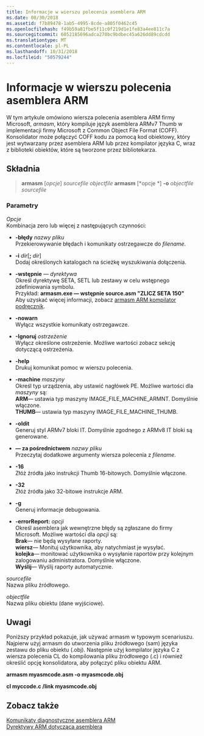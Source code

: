 ```yaml
---
title: Informacje w wierszu polecenia asemblera ARM
ms.date: 08/30/2018
ms.assetid: f7b89478-1ab5-4995-8cde-a805f0462c45
ms.openlocfilehash: f49b59a81fbe5f11c0f219d1e1fe83a4ee811c7a
ms.sourcegitcommit: 6052185696adca270bc9bdbec45a626dd89cdcdd
ms.translationtype: MT
ms.contentlocale: pl-PL
ms.lasthandoff: 10/31/2018
ms.locfileid: "50579244"
---
```

# <a name="arm-assembler-command-line-reference"></a>Informacje w wierszu polecenia asemblera ARM

W tym artykule omówiono wiersza polecenia asemblera ARM firmy Microsoft, *armasm*, który kompiluje język asemblera ARMv7 Thumb w implementacji firmy Microsoft z Common Object File Format (COFF). Konsolidator może połączyć COFF kodu za pomocą kod obiektowy, który jest wytwarzany przez asemblera ARM lub przez kompilator języka C, wraz z biblioteki obiektów, które są tworzone przez bibliotekarza.

## <a name="syntax"></a>Składnia

> **armasm** [*opcje*] *sourcefile* *objectfile*
> **armasm** [*opcje *] **-o** *objectfile* *sourcefile*

### <a name="parameters"></a>Parametry

*Opcje*<br/>
Kombinacja zero lub więcej z następujących czynności:

- **-błędy** *nazwy pliku*<br/>
   Przekierowywanie błędach i komunikaty ostrzegawcze do *filename*.

- **-i** *dir*[**;** <em>dir</em>]<br/>
   Dodaj określonych katalogach na ścieżkę wyszukiwania dołączenia.

- **-wstępnie** *— dyrektywa*<br/>
   Określ dyrektywę SETA, SETL lub zestawy w celu wstępnego zdefiniowania symbolu.<br/>
   Przykład: **armasm.exe — wstępnie source.asm "ZLICZ SETA 150"**<br/>
   Aby uzyskać więcej informacji, zobacz [armasm ARM kompilator podręcznik](http://infocenter.arm.com/help/topic/com.arm.doc.dui0802b/index.html).

- **-nowarn**<br/>
   Wyłącz wszystkie komunikaty ostrzegawcze.

- **-Ignoruj** *ostrzeżenie*<br/>
   Wyłącz określone ostrzeżenie. Możliwe wartości zobacz sekcję dotyczącą ostrzeżenia.

- **-help**<br/>
   Drukuj komunikat pomoc w wierszu polecenia.

- **-machine** *maszyny*<br/>
   Określ typ urządzenia, aby ustawić nagłówek PE.  Możliwe wartości dla *maszyny* są:<br/>
   **ARM**— ustawia typ maszyny IMAGE_FILE_MACHINE_ARMNT. Domyślnie włączone.<br/>
   **THUMB**— ustawia typ maszyny IMAGE_FILE_MACHINE_THUMB.

- **-oldit**<br/>
   Generuj styl ARMv7 bloki IT.  Domyślnie zgodnego z ARMv8 IT bloki są generowane.

- **— za pośrednictwem** *nazwy pliku*<br/>
   Przeczytaj dodatkowe argumenty wiersza polecenia z *filename*.

- **-16**<br/>
   Złóż źródła jako instrukcji Thumb 16-bitowych.  Domyślnie włączone.

- **-32**<br/>
   Złóż źródła jako 32-bitowe instrukcje ARM.

- **-g**<br/>
   Generuj informacje debugowania.

- **-errorReport:** *opcji*<br/>
   Określ asemblera jak wewnętrzne błędy są zgłaszane do firmy Microsoft.  Możliwe wartości dla *opcji* są:<br/>
   **Brak**— nie będą wysyłane raporty.<br/>
   **wiersz**— Monituj użytkownika, aby natychmiast je wysyłać.<br/>
   **kolejka**— monitować użytkownika o wysyłanie raportów przy kolejnym zalogowaniu administratora. Domyślnie włączone.<br/>
   **Wyślij**— Wyślij raporty automatycznie.

*sourcefile*<br/>
Nazwa pliku źródłowego.

*objectfile*<br/>
Nazwa pliku obiektu (dane wyjściowe).

## <a name="remarks"></a>Uwagi

Poniższy przykład pokazuje, jak używać armasm w typowym scenariuszu. Najpierw użyj armasm do utworzenia pliku źródłowego (sam) języka zestawu do pliku obiektu (.obj). Następnie użyj kompilator języka C z wiersza polecenia CL do kompilowania pliku źródłowego (.c) i również określić opcję konsolidatora, aby połączyć pliku obiektu ARM.

**armasm myasmcode.asm -o myasmcode.obj**

**cl myccode.c /link myasmcode.obj**

## <a name="see-also"></a>Zobacz także

[Komunikaty diagnostyczne asemblera ARM](../../assembler/arm/arm-assembler-diagnostic-messages.md)<br/>
[Dyrektywy ARM dotycząca asemblera](../../assembler/arm/arm-assembler-directives.md)<br/>
